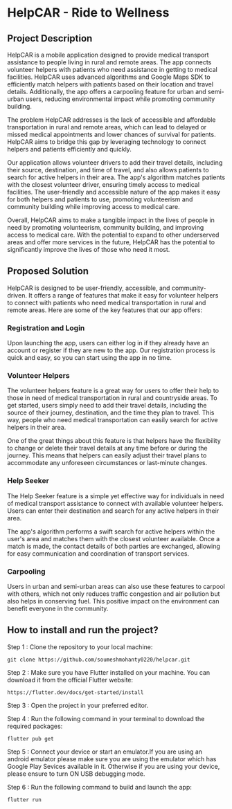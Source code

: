 # HelpCAR - Ride to Wellness

## Project Description

HelpCAR is a mobile application designed to provide medical transport assistance to people living in rural and remote areas. The app connects volunteer helpers with patients who need assistance in getting to medical facilities. HelpCAR uses advanced algorithms and Google Maps SDK to efficiently match helpers with patients based on their location and travel details. Additionally, the app offers a carpooling feature for urban and semi-urban users, reducing environmental impact while promoting community building.

The problem HelpCAR addresses is the lack of accessible and affordable transportation in rural and remote areas, which can lead to delayed or missed medical appointments and lower chances of survival for patients. HelpCAR aims to bridge this gap by leveraging technology to connect helpers and patients efficiently and quickly.

Our application allows volunteer drivers to add their travel details, including their source, destination, and time of travel, and also allows patients to search for active helpers in their area. The app's algorithm matches patients with the closest volunteer driver, ensuring timely access to medical facilities. The user-friendly and accessible nature of the app makes it easy for both helpers and patients to use, promoting volunteerism and community building while improving access to medical care.

Overall, HelpCAR aims to make a tangible impact in the lives of people in need by promoting volunteerism, community building, and improving access to medical care. With the potential to expand to other underserved areas and offer more services in the future, HelpCAR has the potential to significantly improve the lives of those who need it most.

## Proposed Solution

HelpCAR is designed to be user-friendly, accessible, and community-driven. It offers a range of features that make it easy for volunteer helpers to connect with patients who need medical transportation in rural and remote areas. Here are some of the key features that our app offers:

### Registration and Login

Upon launching the app, users can either log in if they already have an account or register if they are new to the app. Our registration process is quick and easy, so you can start using the app in no time.

### Volunteer Helpers

The volunteer helpers feature is a great way for users to offer their help to those in need of medical transportation in rural and countryside areas. To get started, users simply need to add their travel details, including the source of their journey, destination, and the time they plan to travel. This way, people who need medical transportation can easily search for active helpers in their area.

One of the great things about this feature is that helpers have the flexibility to change or delete their travel details at any time before or during the journey. This means that helpers can easily adjust their travel plans to accommodate any unforeseen circumstances or last-minute changes.

### Help Seeker

The Help Seeker feature is a simple yet effective way for individuals in need of medical transport assistance to connect with available volunteer helpers. Users can enter their destination and search for any active helpers in their area.

The app's algorithm performs a swift search for active helpers within the user's area and matches them with the closest volunteer available. Once a match is made, the contact details of both parties are exchanged, allowing for easy communication and coordination of transport services.

### Carpooling

Users in urban and semi-urban areas can also use these features to carpool with others, which not only reduces traffic congestion and air pollution but also helps in conserving fuel. This positive impact on the environment can benefit everyone in the community.

## How to install and run the project?

Step 1 :
Clone the repository to your local machine:
```
git clone https://github.com/soumeshmohanty0220/helpcar.git
```

Step 2 :
Make sure you have Flutter installed on your machine. You can download it from the official Flutter website: 
```
https://flutter.dev/docs/get-started/install
```
Step 3 :
Open the project in your preferred editor.

Step 4 : 
Run the following command in your terminal to download the required packages:
```
flutter pub get 
```

Step 5 :
Connect your device or start an emulator.If you are using an android emulator please make sure you are using the emulator which has Google Play Sevices available in it. Otherwise if you are using your device, please ensure to turn ON USB debugging mode.

Step 6 :
Run the following command to build and launch the app:
```
flutter run
```
